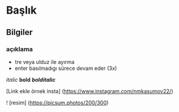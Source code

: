 # Başlık

## Bilgiler

### açıklama

- tre veya ulduz ile ayırma
- enter basılmadıgı sürece devam eder (3x)

*italic* **bold** ***bolditalic***

[Link ekle örnek insta] (https://www.instagram.com/nmkasumov22/)

! [resim] (https://picsum.photos/200/300)
